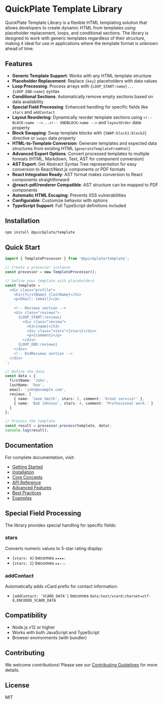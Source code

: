 # QuickPlate Template Library

QuickPlate Template Library is a flexible HTML templating solution that allows developers to create dynamic HTML from templates using placeholder replacement, loops, and conditional sections. The library is designed to work with generic templates regardless of their structure, making it ideal for use in applications where the template format is unknown ahead of time.

## Features

- **Generic Template Support**: Works with any HTML template structure
- **Placeholder Replacement**: Replace `{key}` placeholders with data values
- **Loop Processing**: Process arrays with `{LOOP_START:name}...{LOOP_END:name}` syntax  
- **Conditional Sections**: Automatically remove empty sections based on data availability
- **Special Field Processing**: Enhanced handling for specific fields like `stars` and `addContact`
- **Layout Reordering**: Dynamically reorder template sections using `<!-- BLOCK:name -->...<!-- ENDBLOCK:name -->` and `layoutOrder` data property
- **Block Swapping**: Swap template blocks with `{SWAP:block1:block2}` directive or `swaps` data property
- **HTML-to-Template Conversion**: Generate templates and expected data structures from existing HTML (`generateTemplateFromHtml`)
- **Advanced Export Options**: Convert processed templates to multiple formats (HTML, Markdown, Text, AST for component conversion)
- **AST Export**: Get Abstract Syntax Tree representation for easy conversion to React/Next.js components or PDF formats
- **React Integration Ready**: AST format makes conversion to React components straightforward
- **@react-pdf/renderer Compatible**: AST structure can be mapped to PDF components
- **Automatic HTML Escaping**: Prevents XSS vulnerabilities
- **Configurable**: Customize behavior with options
- **TypeScript Support**: Full TypeScript definitions included

## Installation

```bash
npm install @quickplate/template
```

## Quick Start

```typescript
import { TemplateProcessor } from '@quickplate/template';

// Create a processor instance
const processor = new TemplateProcessor();

// Define your template with placeholders
const template = `
  <div class="profile">
    <h1>{firstName} {lastName}</h1>
    <p>Email: {email}</p>
    
    <!-- Reviews section -->
    <div class="reviews">
      {LOOP_START:reviews}
        <div class="review">
          <h3>{name}</h3>
          <div class="stars">{stars}</div>
          <p>{comment}</p>
        </div>
      {LOOP_END:reviews}
    </div>
    <!-- EndReviews section -->
  </div>
`;

// Define the data
const data = {
  firstName: 'John',
  lastName: 'Doe',
  email: 'john@example.com',
  reviews: [
    { name: 'Jane Smith', stars: 5, comment: 'Great service!' },
    { name: 'Bob Johnson', stars: 4, comment: 'Professional work.' }
  ]
};

// Process the template
const result = processor.process(template, data);
console.log(result);
```

## Documentation

For complete documentation, visit:
- [Getting Started](./docs/getting-started.md)
- [Installation](./docs/installation.md) 
- [Core Concepts](./docs/core-concepts.md)
- [API Reference](./docs/api-reference.md)
- [Advanced Features](./docs/advanced-features.md)
- [Best Practices](./docs/best-practices.md)
- [Examples](./docs/examples.md)

## Special Field Processing

The library provides special handling for specific fields:

### stars
Converts numeric values to 5-star rating display:
- `{stars: 4}` becomes `★★★★☆`
- `{stars: 2}` becomes `★★☆☆☆`

### addContact
Automatically adds vCard prefix for contact information:
- `{addContact: 'VCARD_DATA'}` becomes `data:text/vcard;charset=utf-8,ENCODED_VCARD_DATA`

## Compatibility

- Node.js v12 or higher
- Works with both JavaScript and TypeScript
- Browser environments (with bundler)

## Contributing

We welcome contributions! Please see our [Contributing Guidelines](./CONTRIBUTING.md) for more details.

## License

MIT